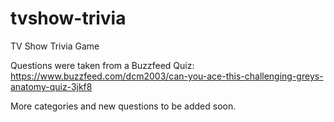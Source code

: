 # tvshow-trivia
TV Show Trivia Game

Questions were taken from a Buzzfeed Quiz: https://www.buzzfeed.com/dcm2003/can-you-ace-this-challenging-greys-anatomy-quiz-3jkf8

More categories and new questions to be added soon. 
